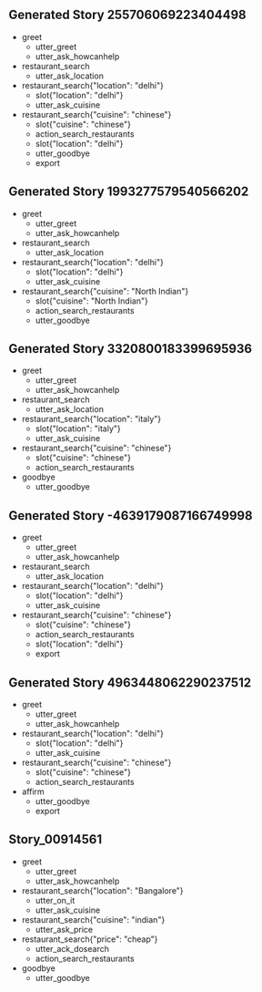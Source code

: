 ## Generated Story 255706069223404498
* greet
    - utter_greet
    - utter_ask_howcanhelp
* restaurant_search
    - utter_ask_location
* restaurant_search{"location": "delhi"}
    - slot{"location": "delhi"}
    - utter_ask_cuisine
* restaurant_search{"cuisine": "chinese"}
    - slot{"cuisine": "chinese"}
    - action_search_restaurants
    - slot{"location": "delhi"}
    - utter_goodbye
    - export

## Generated Story 1993277579540566202
* greet
    - utter_greet
    - utter_ask_howcanhelp
* restaurant_search
    - utter_ask_location
* restaurant_search{"location": "delhi"}
    - slot{"location": "delhi"}
    - utter_ask_cuisine
* restaurant_search{"cuisine": "North Indian"}
    - slot{"cuisine": "North Indian"}
    - action_search_restaurants
    - utter_goodbye

## Generated Story 3320800183399695936
* greet
    - utter_greet
    - utter_ask_howcanhelp
* restaurant_search
    - utter_ask_location
* restaurant_search{"location": "italy"}
    - slot{"location": "italy"}
	- utter_ask_cuisine
* restaurant_search{"cuisine": "chinese"}
    - slot{"cuisine": "chinese"}
    - action_search_restaurants
* goodbye
    - utter_goodbye

## Generated Story -4639179087166749998
* greet
    - utter_greet
    - utter_ask_howcanhelp
* restaurant_search
    - utter_ask_location
* restaurant_search{"location": "delhi"}
    - slot{"location": "delhi"}
    - utter_ask_cuisine
* restaurant_search{"cuisine": "chinese"}
    - slot{"cuisine": "chinese"}
    - action_search_restaurants
    - slot{"location": "delhi"}
    - export

## Generated Story 4963448062290237512
* greet
    - utter_greet
    - utter_ask_howcanhelp
* restaurant_search{"location": "delhi"}
    - slot{"location": "delhi"}
    - utter_ask_cuisine
* restaurant_search{"cuisine": "chinese"}
    - slot{"cuisine": "chinese"}
    - action_search_restaurants
* affirm
    - utter_goodbye
    - export

## Story_00914561
* greet
    - utter_greet
    - utter_ask_howcanhelp
* restaurant_search{"location": "Bangalore"}
    - utter_on_it
    - utter_ask_cuisine
* restaurant_search{"cuisine": "indian"}
    - utter_ask_price
* restaurant_search{"price": "cheap"}
    - utter_ack_dosearch
    - action_search_restaurants
* goodbye
    - utter_goodbye
